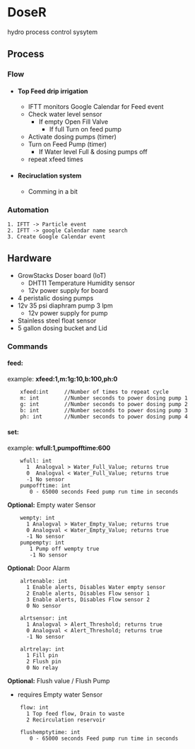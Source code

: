 # DoseR

hydro process control sysytem

## Process

### Flow
- #### Top Feed drip irrigation
  - IFTT monitors Google Calendar for Feed event
  - Check water level sensor
    - If empty Open Fill Valve
      - If full Turn on feed pump
  - Activate dosing pumps (timer)
  - Turn on Feed Pump (timer)
    - If Water level Full & dosing pumps off
  - repeat xfeed times
- #### Reciruclation system
  - Comming in a bit


### Automation
````
1. IFTT -> Particle event
2. IFTT -> google Calendar name search
3. Create Google Calendar event
````
## Hardware
- GrowStacks Doser board (IoT) 
  - DHT11 Temperature Humidity sensor
  - 12v power supply for board
- 4 peristalic dosing pumps
- 12v 35 psi diaphram pump 3 lpm
  - 12v power supply for pump
- Stainless steel float sensor
- 5 gallon dosing bucket and Lid
   

### Commands
#### feed: 
example: **xfeed:1,m:1g:10,b:100,ph:0**
````  
    xfeed:int     //Number of times to repeat cycle
    m: int        //Number seconds to power dosing pump 1
    g: int        //Number seconds to power dosing pump 2
    b: int        //Number seconds to power dosing pump 3
    ph: int       //Number seconds to power dosing pump 4
````
#### set:
example: **wfull:1,pumpofftime:600**
````
    wfull: int
      1  Analogval > Water_Full_Value; returns true
      0  Analogval < Water_Full_Value; returns true
      -1 No sensor
    pumpofftime: int
       0 - 65000 seconds Feed pump run time in seconds
````

**Optional:** Empty water Sensor
````
    wempty: int
      1 Analogval > Water_Empty_Value; returns true
      0 Analogval < Water_Empty_Value; returns true
      -1 No sensor
    pumpempty: int
       1 Pump off wempty true
       -1 No sensor
````

**Optional:** Door Alarm
````
    alrtenable: int
      1 Enable alerts, Disables Water empty sensor 
      2 Enable alerts, Disables Flow sensor 1 
      3 Enable alerts, Disables Flow sensor 2
      0 No sensor
      
    alrtsensor: int
      1 Analogval > Alert_Threshold; returns true
      0 Analogval < Alert_Threshold; returns true
      -1 No sensor
      
    alrtrelay: int
      1 Fill pin
      2 Flush pin
      0 No relay
````

**Optional:** Flush value / Flush Pump 
- requires Empty water Sensor
````
    flow: int 
      1 Top feed flow, Drain to waste
      2 Recirculation reservoir

    flushemptytime: int
       0 - 65000 seconds Feed pump run time in seconds

````

